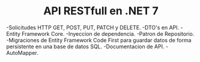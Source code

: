  <h1 align="center">API RESTfull en .NET 7</h1>
 -Solicitudes HTTP GET, POST, PUT, PATCH y DELETE.
 -DTO's en API.
 -Entity Framework Core.
 -Inyeccion de dependencia.
 -Patron de Repositorio.
 -Migraciones de Entity Framework Code First para guardar datos de forma 
 persistente en una base de datos SQL.
 -Documentacion de API.
 -AutoMapper.

